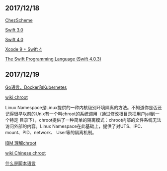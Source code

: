 ## 2017/12/18

[ChezScheme](https://github.com/cisco/ChezScheme)

[Swift 3.0](https://swift.org/blog/swift-3-0-released/)

[Swift 4.0](https://developer.apple.com/swift/)

[Xcode 9 + Swift 4](https://developer.apple.com/swift/resources/)

[The Swift Programming Language (Swift 4.0.3) ](https://developer.apple.com/library/content/documentation/Swift/Conceptual/Swift_Programming_Language/index.html#//apple_ref/doc/uid/TP40014097-CH3-ID0)

## 2017/12/19

[Go语言，Docker和Kubernetes](http://www.jianshu.com/p/d3569613fcf8)

[wiki chroot](https://en.wikipedia.org/wiki/Chroot)

Linux Namespace是Linux提供的一种内核级别环境隔离的方法。不知道你是否还记得很早以前的Unix有一个叫chroot的系统调用（通过修改根目录把用户jail到一个特定
目录下），chroot提供了一种简单的隔离模式：chroot内部的文件系统无法访问外部的内容。Linux Namespace在此基础上，提供了对UTS、IPC、mount、PID、network、
User等的隔离机制。

[IBM 理解chroot](https://www.ibm.com/developerworks/cn/linux/l-cn-chroot/index.html)

[wiki Chinese chroot](https://zh.wikipedia.org/wiki/Chroot)

[什么是脚本语言](http://www.yinwang.org/blog-cn/2013/03/29/scripting-language)


